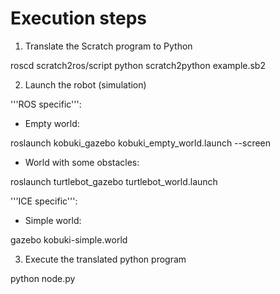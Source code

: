 # Execution steps

1. Translate the Scratch program to Python

 roscd scratch2ros/script
 python scratch2python example.sb2
  
2. Launch the robot (simulation)

'''ROS specific''':

* Empty world:

 roslaunch kobuki_gazebo kobuki_empty_world.launch --screen
 
* World with some obstacles:

 roslaunch turtlebot_gazebo turtlebot_world.launch

'''ICE specific''':

* Simple world:

 gazebo kobuki-simple.world 

3. Execute the translated python program

 python node.py
